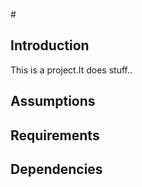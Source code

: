 #<project name>


## Introduction

This is a project.It does stuff..

## Assumptions 

## Requirements

## Dependencies
